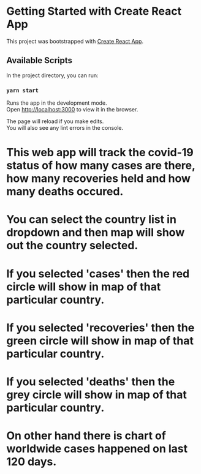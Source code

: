 # Getting Started with Create React App

This project was bootstrapped with [Create React App](https://github.com/facebook/create-react-app).

## Available Scripts

In the project directory, you can run:

### `yarn start`

Runs the app in the development mode.\
Open [http://localhost:3000](http://localhost:3000) to view it in the browser.

The page will reload if you make edits.\
You will also see any lint errors in the console.

# This web app will track the covid-19 status of how many cases are there, how many recoveries held and how many deaths occured.
# You can select the country list in dropdown and then map will show out the country selected.
# If you selected 'cases' then the red circle will show in map of that particular country.
# If you selected 'recoveries' then the green circle will show in map of that particular country.
# If you selected 'deaths' then the grey circle will show in map of that particular country.
# On other hand there is chart of worldwide cases happened on last 120 days.